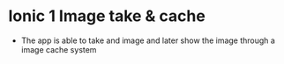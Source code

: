 # Ionic 1 Image take & cache
- The app is able to take and image and later show the image through a image cache system
